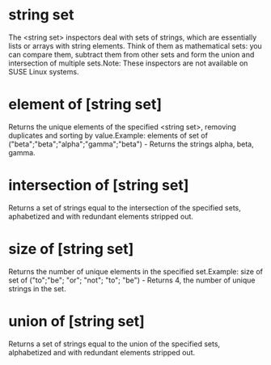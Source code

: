 # string set

The &lt;string set&gt; inspectors deal with sets of strings, which are essentially lists or arrays with string elements. Think of them as mathematical sets: you can compare them, subtract them from other sets and form the union and intersection of multiple sets.Note: These inspectors are not available on SUSE Linux systems.

# element of [string set]

Returns the unique elements of the specified &lt;string set&gt;, removing duplicates and sorting by value.Example: elements of set of (&quot;beta&quot;;&quot;beta&quot;;&quot;alpha&quot;;&quot;gamma&quot;;&quot;beta&quot;) - Returns the strings alpha, beta, gamma.

# intersection of [string set]

Returns a set of strings equal to the intersection of the specified sets, aphabetized and with redundant elements stripped out.

# size of [string set]

Returns the number of unique elements in the specified set.Example: size of set of (&quot;to&quot;;&quot;be&quot;; &quot;or&quot;; &quot;not&quot;; &quot;to&quot;; &quot;be&quot;) - Returns 4, the number of unique strings in the set.

# union of [string set]

Returns a set of strings equal to the union of the specified sets, alphabetized and with redundant elements stripped out.
